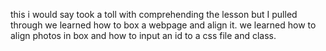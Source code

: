 this i would say took a toll with comprehending the lesson but I pulled through we learned how to box a webpage and align it.
we learned how to align photos in box and how to input an id to a css file and class.